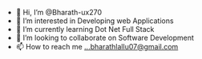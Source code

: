 - 👋 Hi, I’m @Bharath-ux270
- 👀 I’m interested in Developing web Applications
- 🌱 I’m currently learning Dot Net Full Stack
- 💞️ I’m looking to collaborate on Software Development
- 📫 How to reach me ...bharathlallu07@gmail.com

<!---
Bharath-ux270/Bharath-ux270 is a ✨ special ✨ repository because its `README.md` (this file) appears on your GitHub profile.
You can click the Preview link to take a look at your changes.
--->
